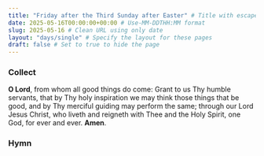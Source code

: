 ```yaml
---
title: "Friday after the Third Sunday after Easter" # Title with escaped quotes
date: 2025-05-16T00:00:00+00:00 # Use-MM-DDTHH:MM format
slug: 2025-05-16 # Clean URL using only date
layout: "days/single" # Specify the layout for these pages
draft: false # Set to true to hide the page
---
```


### Collect

**O Lord**, from whom all good things do come: Grant to us Thy humble servants, that by Thy holy inspiration we may think those things that be good, and by Thy merciful guiding may perform the same; through our Lord Jesus Christ, who liveth and reigneth with Thee and the Holy Spirit, one God, for ever and ever. **Amen**.


### Hymn